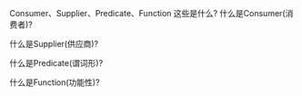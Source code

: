 Consumer、Supplier、Predicate、Function 这些是什么?
什么是Consumer(消费者)?

什么是Supplier(供应商)?

什么是Predicate(谓词形)?

什么是Function(功能性)?